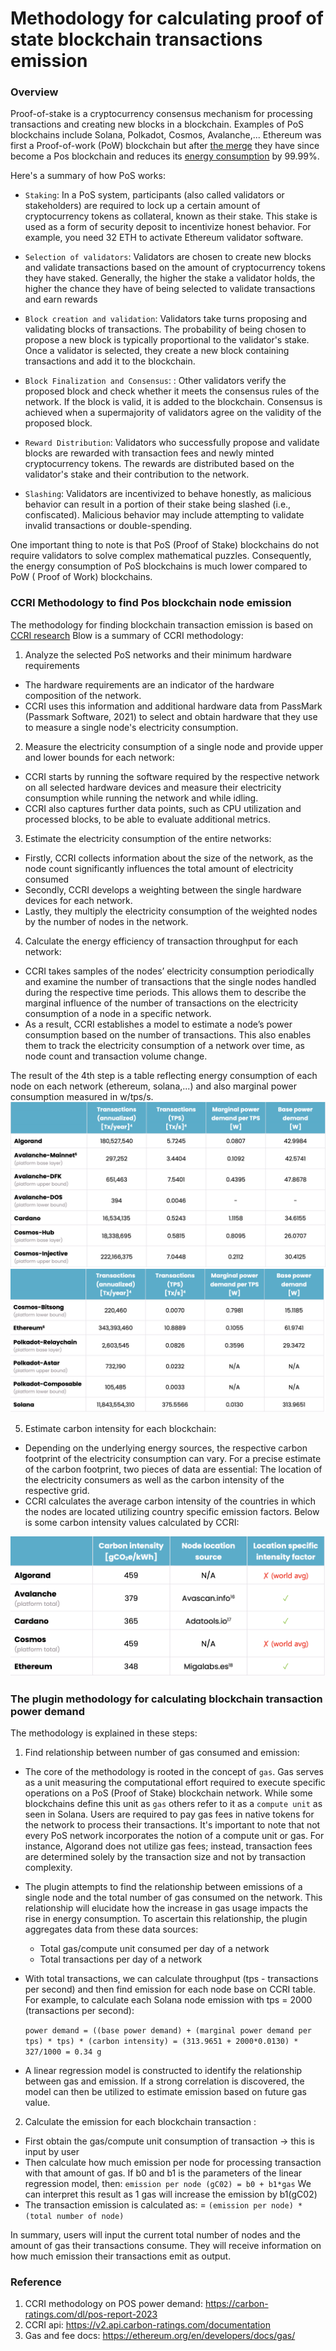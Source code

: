 # Methodology for calculating proof of state blockchain transactions emission

### Overview

Proof-of-stake is a cryptocurrency consensus mechanism for processing
transactions and creating new blocks in a blockchain. Examples of PoS blockchains
include Solana, Polkadot, Cosmos, Avalanche,... Ethereum was first a Proof-of-work (PoW) blockchain
but after [the merge](https://ethereum.org/en/roadmap/merge/) they have since become
a Pos blockchain and reduces its [energy consumption](https://ethereum.org/en/energy-consumption/) by 99.99%.

Here's a summary of how PoS works:

- `Staking`: In a PoS system, participants (also called validators or stakeholders) are required
  to lock up a certain amount of cryptocurrency tokens as collateral, known as their stake. This
  stake is used as a form of security deposit to incentivize honest behavior. For example, you need 32 ETH
  to activate Ethereum validator software.

- `Selection of validators`: Validators are chosen to create new blocks and validate transactions based
  on the amount of cryptocurrency tokens they have staked. Generally, the higher the stake a validator holds,
  the higher the chance they have of being selected to validate transactions and earn rewards

- `Block creation and validation`: Validators take turns proposing and validating blocks of transactions.
  The probability of being chosen to propose a new block is typically proportional to the validator's stake.
  Once a validator is selected, they create a new block containing transactions and add it to the blockchain.

- `Block Finalization and Consensus`: : Other validators verify the proposed block and check whether it meets
  the consensus rules of the network. If the block is valid, it is added to the blockchain. Consensus is achieved
  when a supermajority of validators agree on the validity of the proposed block.
- `Reward Distribution`: Validators who successfully propose and validate blocks are rewarded with transaction fees
  and newly minted cryptocurrency tokens. The rewards are distributed based on the validator's stake and their
  contribution to the network.

- `Slashing`: Validators are incentivized to behave honestly, as malicious behavior can result in a portion of their
  stake being slashed
  (i.e., confiscated). Malicious behavior may include attempting to validate invalid transactions or double-spending.

One important thing to note is that PoS (Proof of Stake) blockchains do not require validators to solve complex
mathematical puzzles. Consequently, the energy consumption of PoS blockchains is much lower compared to PoW (
Proof of Work) blockchains.

### CCRI Methodology to find Pos blockchain node emission

The methodology for finding blockchain transaction emission is based
on [CCRI research](https://carbon-ratings.com/dl/pos-report-2023)
Blow is a summary of CCRI methodology:

1. Analyze the selected PoS networks and their minimum hardware requirements

- The hardware requirements are an indicator of the hardware composition of the network.
- CCRI uses this information and additional hardware data from PassMark (Passmark Software, 2021) to select and obtain
  hardware that
  they use to measure a single node's electricity consumption.

2. Measure the electricity consumption of a single node and provide upper and lower
   bounds for each network:

- CCRI starts by running the software required by the respective network on all selected
  hardware devices and measure their electricity consumption while running the network and while idling.
- CCRI also captures further data points, such as CPU utilization and processed blocks, to be able to evaluate
  additional metrics.

3. Estimate the electricity consumption of the entire networks:

- Firstly, CCRI collects information about the size of the network, as the node count significantly influences
  the total amount of electricity consumed
- Secondly, CCRI develops a weighting between the single hardware devices for each network.
- Lastly, they multiply the electricity consumption of the weighted nodes by the number of nodes in the network.

4. Calculate the energy efficiency of transaction throughput for each network:

- CCRI takes samples of the nodes’ electricity consumption periodically and examine the number of transactions that the
  single nodes handled during the respective time periods. This allows them to describe the marginal influence of the
  number
  of transactions on the electricity consumption of a node in a specific network.
- As a result, CCRI establishes a model to estimate a node’s power consumption based on the number of transactions. This
  also enables them to track the electricity consumption of a network over time, as node count and transaction volume
  change.

The result of the 4th step is a table reflecting energy consumption of each node
on each network (ethereum, solana,...) and also marginal power consumption measured in w/tps/s.
![Pos marginal power](img/pos_marginal_power_1.png)
![Pos marginal power](img/pos_marginal_power_2.png)

5. Estimate carbon intensity for each blockchain:

- Depending on the underlying energy sources, the respective carbon footprint of the electricity consumption
  can vary. For a precise estimate of the carbon footprint, two pieces of data are essential: The location of the
  electricity consumers as well as the carbon intensity of the respective grid.
- CCRI calculates the average
  carbon intensity of the countries in which the nodes are located utilizing country specific emission factors. Below is
  some carbon intensity values calculated by CCRI:

![POS carbon intensity](img/pos_carbon_intensity.png)

### The plugin methodology for calculating blockchain transaction power demand

The methodology is explained in these steps:

1. Find relationship between number of gas consumed and emission:

- The core of the methodology is rooted in the concept of `gas`. Gas serves as a unit measuring the computational effort
  required to execute specific operations on a PoS (Proof of Stake) blockchain network. While some blockchains define
  this unit as `gas` others refer to it as a `compute unit` as seen in Solana. Users are required to pay gas fees in
  native tokens for the network to process their transactions. It's important to note that not every PoS network
  incorporates the notion of a compute unit or gas. For instance, Algorand does not utilize gas fees; instead,
  transaction fees are determined solely by the transaction size and not by transaction complexity.

- The plugin attempts to find the relationship between emissions of a single node and the total number of gas consumed
  on the network. This relationship will elucidate how the increase in gas usage impacts the rise in energy consumption.
  To ascertain this relationship, the plugin aggregates data from these data sources:
  + Total gas/compute unit consumed per day of a network
  + Total transactions per day of a network

- With total transactions, we can calculate throughput (tps - transactions per second) and then find emission for each
  node
  base on CCRI table. For example, to calculate each Solana node emission with
  tps = 2000 (transactions per second):

  `power demand = ((base power demand) + (marginal power demand per tps) * tps) * (carbon intensity) = (313.9651 + 2000*0.0130) * 327/1000 = 0.34 g`

- A linear regression model is constructed to identify the relationship between gas and emission. If a strong
  correlation is discovered, the model can then be utilized to estimate emission based on future gas value.


2. Calculate the emission for each blockchain transaction :

- First obtain the gas/compute unit consumption of transaction -> this is input by user
- Then calculate how much emission per node for processing transaction with that
  amount of gas. If b0 and b1 is the parameters of the linear regression model, then:
  `emission per node (gC02) = b0 + b1*gas`
  We can interpret this result as 1 gas will increase the emission by b1(gC02)
- The transaction emission is calculated as:
  = `(emission per node) * (total number of node)`


In summary, users will input the current total number of nodes and the amount of gas their transactions consume. They
will receive information on how much emission their transactions emit as output.


### Reference
1. CCRI methodology on POS power demand: https://carbon-ratings.com/dl/pos-report-2023
2. CCRI api: https://v2.api.carbon-ratings.com/documentation
3. Gas and fee docs: https://ethereum.org/en/developers/docs/gas/

